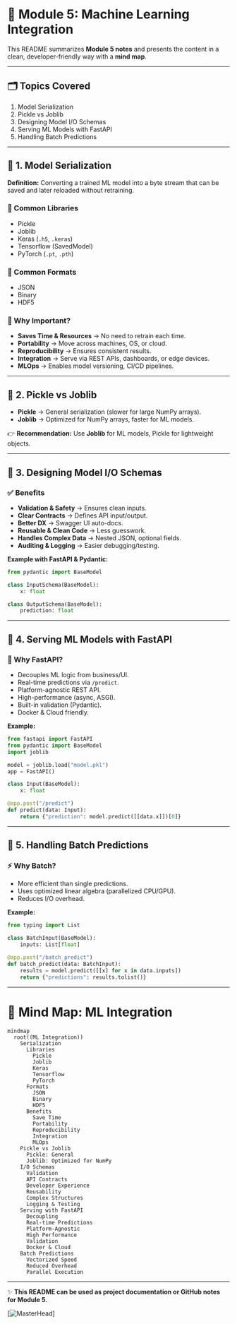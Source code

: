 # 📘 Module 5: Machine Learning Integration

This README summarizes **Module 5 notes** and presents the content in a clean, developer-friendly way with a **mind map**.

---

## 🗂 Topics Covered
1. Model Serialization
2. Pickle vs Joblib
3. Designing Model I/O Schemas
4. Serving ML Models with FastAPI
5. Handling Batch Predictions

---

## 🔹 1. Model Serialization
**Definition:** Converting a trained ML model into a byte stream that can be saved and later reloaded without retraining.

### 🔧 Common Libraries
- Pickle
- Joblib
- Keras (`.h5`, `.keras`)
- Tensorflow (SavedModel)
- PyTorch (`.pt`, `.pth`)

### 📂 Common Formats
- JSON
- Binary
- HDF5

### 🎯 Why Important?
- **Saves Time & Resources** → No need to retrain each time.
- **Portability** → Move across machines, OS, or cloud.
- **Reproducibility** → Ensures consistent results.
- **Integration** → Serve via REST APIs, dashboards, or edge devices.
- **MLOps** → Enables model versioning, CI/CD pipelines.

---

## 🔹 2. Pickle vs Joblib
- **Pickle** → General serialization (slower for large NumPy arrays).
- **Joblib** → Optimized for NumPy arrays, faster for ML models.

👉 **Recommendation:** Use **Joblib** for ML models, Pickle for lightweight objects.

---

## 🔹 3. Designing Model I/O Schemas
### ✅ Benefits
- **Validation & Safety** → Ensures clean inputs.
- **Clear Contracts** → Defines API input/output.
- **Better DX** → Swagger UI auto-docs.
- **Reusable & Clean Code** → Less guesswork.
- **Handles Complex Data** → Nested JSON, optional fields.
- **Auditing & Logging** → Easier debugging/testing.

**Example with FastAPI & Pydantic:**
```python
from pydantic import BaseModel

class InputSchema(BaseModel):
    x: float

class OutputSchema(BaseModel):
    prediction: float
```

---

## 🔹 4. Serving ML Models with FastAPI
### 🚀 Why FastAPI?
- Decouples ML logic from business/UI.
- Real-time predictions via `/predict`.
- Platform-agnostic REST API.
- High-performance (async, ASGI).
- Built-in validation (Pydantic).
- Docker & Cloud friendly.

**Example:**
```python
from fastapi import FastAPI
from pydantic import BaseModel
import joblib

model = joblib.load("model.pkl")
app = FastAPI()

class Input(BaseModel):
    x: float

@app.post("/predict")
def predict(data: Input):
    return {"prediction": model.predict([[data.x]])[0]}
```

---

## 🔹 5. Handling Batch Predictions
### ⚡ Why Batch?
- More efficient than single predictions.
- Uses optimized linear algebra (parallelized CPU/GPU).
- Reduces I/O overhead.

**Example:**
```python
from typing import List

class BatchInput(BaseModel):
    inputs: List[float]

@app.post("/batch_predict")
def batch_predict(data: BatchInput):
    results = model.predict([[x] for x in data.inputs])
    return {"predictions": results.tolist()}
```

---

# 🧠 Mind Map: ML Integration

```mermaid
mindmap
  root((ML Integration))
    Serialization
      Libraries
        Pickle
        Joblib
        Keras
        Tensorflow
        PyTorch
      Formats
        JSON
        Binary
        HDF5
      Benefits
        Save Time
        Portability
        Reproducibility
        Integration
        MLOps
    Pickle vs Joblib
      Pickle: General
      Joblib: Optimized for NumPy
    I/O Schemas
      Validation
      API Contracts
      Developer Experience
      Reusability
      Complex Structures
      Logging & Testing
    Serving with FastAPI
      Decoupling
      Real-time Predictions
      Platform-Agnostic
      High Performance
      Validation
      Docker & Cloud
    Batch Predictions
      Vectorized Speed
      Reduced Overhead
      Parallel Execution
```

---

✨ **This README can be used as project documentation or GitHub notes for Module 5.**

[![MasterHead](https://lh3.googleusercontent.com/pw/AP1GczMemfCbRyHhO5PZQQ3FHjDtkKiQ-x20MfUCEAYUCp11PpKJlbmDrSQI_e3NzhWn23z0vBav6F0775aqeyE8fSjKONNNKD91XxecmEUSJslnVhudswPuiHGiwNAhFGWLofpeHgklICQFASnMGZ0h_iJ5=w455-h913-s-no-gm?authuser=0)]
